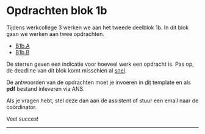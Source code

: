 # Opdrachten blok 1b

Tijdens werkcollege 3 werken we aan het tweede deelblok 1b.
In dit blok gaan we werken aan twee opdrachten. 

* <a href="#B1b.A">B1b.A</a>
* <a href="#B1b.B">B1b.B</a>

De sterren geven een indicatie voor hoeveel werk een opdracht is. 
Pas op, de deadline van dit blok komt misschien al [snel](/start/inleveropdrachten).

De antwoorden van de opdrachten moet je invoeren in [dit](InlevertemplateBlok1b.docx) template en als **pdf** bestand inleveren via ANS.

Als je vragen hebt, stel deze dan aan de assistent of stuur een email naar de coördinator.

Veel succes! 

*****